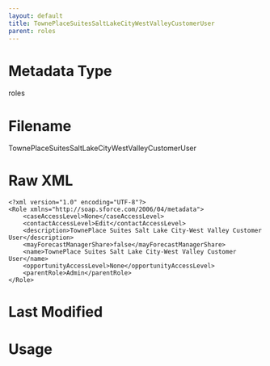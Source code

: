 ```yaml
---
layout: default
title: TownePlaceSuitesSaltLakeCityWestValleyCustomerUser
parent: roles
---
```

# Metadata Type
roles


# Filename 
TownePlaceSuitesSaltLakeCityWestValleyCustomerUser


# Raw XML
```
<?xml version="1.0" encoding="UTF-8"?>
<Role xmlns="http://soap.sforce.com/2006/04/metadata">
    <caseAccessLevel>None</caseAccessLevel>
    <contactAccessLevel>Edit</contactAccessLevel>
    <description>TownePlace Suites Salt Lake City-West Valley Customer User</description>
    <mayForecastManagerShare>false</mayForecastManagerShare>
    <name>TownePlace Suites Salt Lake City-West Valley Customer User</name>
    <opportunityAccessLevel>None</opportunityAccessLevel>
    <parentRole>Admin</parentRole>
</Role>
```


# Last Modified


# Usage
